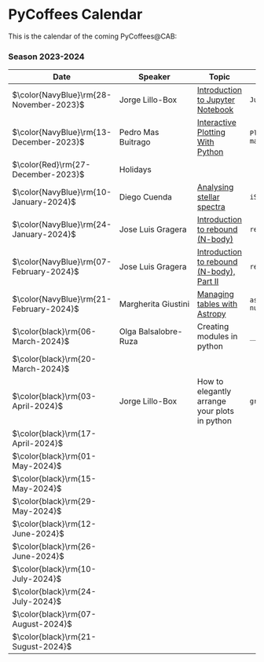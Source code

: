 # PyCoffees Calendar
This is the calendar of the coming PyCoffees@CAB:

### Season 2023-2024
| Date  | Speaker | Topic | Module |
| ------------- | ------------- | ------------- | ------------- |
| $\color{NavyBlue}\rm{28-November-2023}$  | Jorge Lillo-Box  | [Introduction to Jupyter Notebook](https://github.com/PyCoffees/notebooks/blob/main/notebooks/2023_11_29__IntroJupyter_JorgeLilloBox.ipynb) | `Jupyter` |
| $\color{NavyBlue}\rm{13-December-2023}$  | Pedro Mas Buitrago  | [Interactive Plotting With Python](https://github.com/PyCoffees/notebooks/blob/main/notebooks/2023_12_13_interactive_viz_PedroMas.ipynb) | `Plotly` `matplotlib` | 
| $\color{Red}\rm{27-December-2023}$ | Holidays | | |	
| $\color{NavyBlue}\rm{10-January-2024}$ | Diego Cuenda | [Analysing stellar spectra](https://github.com/PyCoffees/notebooks/blob/main/notebooks/2024_01_10_intro_iSpec_DiegoCuenda.ipynb) | `iSpec` |
| $\color{NavyBlue}\rm{24-January-2024}$ | Jose Luis Gragera | [Introduction to rebound (N-body)](https://github.com/PyCoffees/notebooks/blob/main/notebooks/2024_01_24_REBOUND_JoseLuisGrageraMas.ipynb) | `rebound` |
| $\color{NavyBlue}\rm{07-February-2024}$ | Jose Luis Gragera | [Introduction to rebound (N-body), Part II](https://github.com/PyCoffees/notebooks/blob/main/notebooks/2024_01_24_REBOUND_JoseLuisGrageraMas.ipynb) | `rebound` |
| $\color{NavyBlue}\rm{21-February-2024}$ |Margherita Giustini | [Managing tables with Astropy](https://github.com/PyCoffees/notebooks/blob/main/notebooks/2024_02_21_astropytables_MargheritaGiustini.ipynb) | `astropy.Tables` `numpy`|	
| $\color{black}\rm{06-March-2024}$ | Olga Balsalobre-Ruza | Creating modules in python | `__init__.py` |	
| $\color{black}\rm{20-March-2024}$ | | | |	
| $\color{black}\rm{03-April-2024}$ | Jorge Lillo-Box | How to elegantly arrange your plots in python | `gridspec` |	
| $\color{black}\rm{17-April-2024}$ | | | |	
| $\color{black}\rm{01-May-2024}$ | | | |	
| $\color{black}\rm{15-May-2024}$ | | | |	
| $\color{black}\rm{29-May-2024}$ | | | |	
| $\color{black}\rm{12-June-2024}$ | | | |	
| $\color{black}\rm{26-June-2024}$ | | | |	
| $\color{black}\rm{10-July-2024}$ | | | |	
| $\color{black}\rm{24-July-2024}$ | | | |	
| $\color{black}\rm{07-August-2024}$ | | | |	
| $\color{black}\rm{21-Sugust-2024}$ | | | |	
